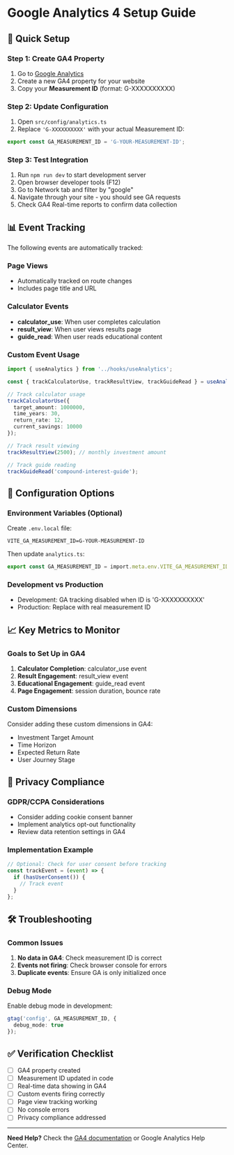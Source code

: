 # Google Analytics 4 Setup Guide

## 🚀 Quick Setup

### Step 1: Create GA4 Property
1. Go to [Google Analytics](https://analytics.google.com/)
2. Create a new GA4 property for your website
3. Copy your **Measurement ID** (format: G-XXXXXXXXXX)

### Step 2: Update Configuration
1. Open `src/config/analytics.ts`
2. Replace `'G-XXXXXXXXXX'` with your actual Measurement ID:

```typescript
export const GA_MEASUREMENT_ID = 'G-YOUR-MEASUREMENT-ID';
```

### Step 3: Test Integration
1. Run `npm run dev` to start development server
2. Open browser developer tools (F12)
3. Go to Network tab and filter by "google"
4. Navigate through your site - you should see GA requests
5. Check GA4 Real-time reports to confirm data collection

## 📊 Event Tracking

The following events are automatically tracked:

### Page Views
- Automatically tracked on route changes
- Includes page title and URL

### Calculator Events
- **calculator_use**: When user completes calculation
- **result_view**: When user views results page
- **guide_read**: When user reads educational content

### Custom Event Usage

```typescript
import { useAnalytics } from '../hooks/useAnalytics';

const { trackCalculatorUse, trackResultView, trackGuideRead } = useAnalytics();

// Track calculator usage
trackCalculatorUse({
  target_amount: 1000000,
  time_years: 30,
  return_rate: 12,
  current_savings: 10000
});

// Track result viewing
trackResultView(2500); // monthly investment amount

// Track guide reading
trackGuideRead('compound-interest-guide');
```

## 🔧 Configuration Options

### Environment Variables (Optional)
Create `.env.local` file:
```
VITE_GA_MEASUREMENT_ID=G-YOUR-MEASUREMENT-ID
```

Then update `analytics.ts`:
```typescript
export const GA_MEASUREMENT_ID = import.meta.env.VITE_GA_MEASUREMENT_ID || 'G-XXXXXXXXXX';
```

### Development vs Production
- Development: GA tracking disabled when ID is 'G-XXXXXXXXXX'
- Production: Replace with real measurement ID

## 📈 Key Metrics to Monitor

### Goals to Set Up in GA4
1. **Calculator Completion**: calculator_use event
2. **Result Engagement**: result_view event  
3. **Educational Engagement**: guide_read event
4. **Page Engagement**: session duration, bounce rate

### Custom Dimensions
Consider adding these custom dimensions in GA4:
- Investment Target Amount
- Time Horizon
- Expected Return Rate
- User Journey Stage

## 🚨 Privacy Compliance

### GDPR/CCPA Considerations
- Consider adding cookie consent banner
- Implement analytics opt-out functionality
- Review data retention settings in GA4

### Implementation Example
```typescript
// Optional: Check for user consent before tracking
const trackEvent = (event) => {
  if (hasUserConsent()) {
    // Track event
  }
};
```

## 🛠️ Troubleshooting

### Common Issues
1. **No data in GA4**: Check measurement ID is correct
2. **Events not firing**: Check browser console for errors
3. **Duplicate events**: Ensure GA is only initialized once

### Debug Mode
Enable debug mode in development:
```typescript
gtag('config', GA_MEASUREMENT_ID, {
  debug_mode: true
});
```

## ✅ Verification Checklist

- [ ] GA4 property created
- [ ] Measurement ID updated in code
- [ ] Real-time data showing in GA4
- [ ] Custom events firing correctly
- [ ] Page view tracking working
- [ ] No console errors
- [ ] Privacy compliance addressed

---

**Need Help?** Check the [GA4 documentation](https://developers.google.com/analytics/devguides/collection/ga4) or Google Analytics Help Center.